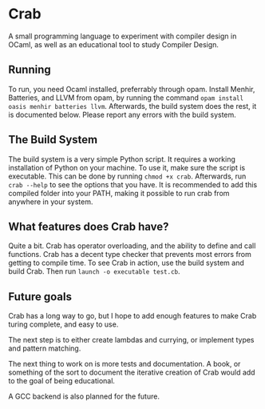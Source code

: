 # Crab
A small programming language to experiment with compiler design in OCaml, as well as an educational tool to study Compiler Design.

## Running
To run, you need Ocaml installed, preferrably through opam. Install Menhir, Batteries, and LLVM from opam, by running the command `opam install oasis menhir batteries llvm`. Afterwards, the build system does the rest, it is documented below. Please report any errors with the build system.

## The Build System
The build system is a very simple Python script. It requires a working installation of Python on your machine. To use it, make sure the script is executable. This can be done by running `chmod +x crab`. Afterwards, run `crab --help` to see the options that you have. It is recommended to add this compiled folder into your PATH, making it possible to run crab from anywhere in your system.

## What features does Crab have?
Quite a bit. Crab has operator overloading, and the ability to define and call functions. Crab has a decent type checker that prevents most errors from getting to compile time. To see Crab in action, use the build system and build Crab. Then run `launch -o executable test.cb`. 

## Future goals
Crab has a long way to go, but I hope to add enough features to make Crab turing complete, and easy to use.

The next step is to either create lambdas and currying, or implement types and pattern matching.

The next thing to work on is more tests and documentation. A book, or something of the sort to document the iterative creation of Crab would add to the goal of being educational. 

A GCC backend is also planned for the future.
